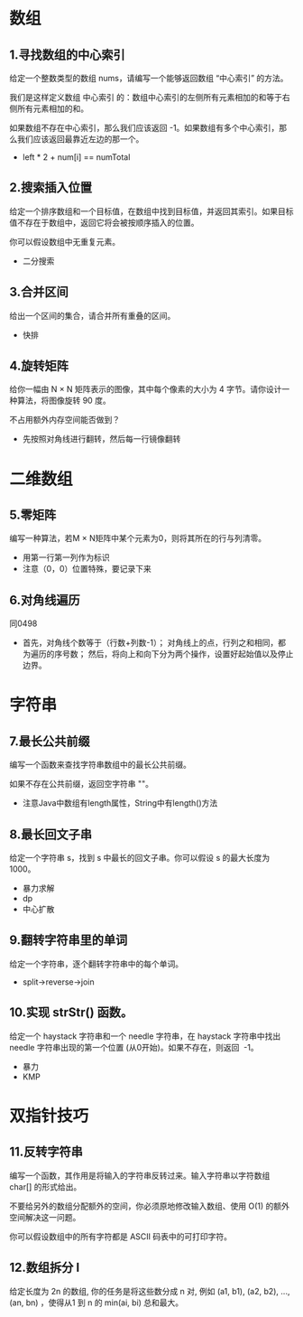# 数组
## 1.寻找数组的中心索引
给定一个整数类型的数组 nums，请编写一个能够返回数组 “中心索引” 的方法。

我们是这样定义数组 中心索引 的：数组中心索引的左侧所有元素相加的和等于右侧所有元素相加的和。

如果数组不存在中心索引，那么我们应该返回 -1。如果数组有多个中心索引，那么我们应该返回最靠近左边的那一个。
- left * 2 + num[i] == numTotal

## 2.搜索插入位置
给定一个排序数组和一个目标值，在数组中找到目标值，并返回其索引。如果目标值不存在于数组中，返回它将会被按顺序插入的位置。

你可以假设数组中无重复元素。
- 二分搜索

## 3.合并区间
给出一个区间的集合，请合并所有重叠的区间。
- 快排

## 4.旋转矩阵
给你一幅由 N × N 矩阵表示的图像，其中每个像素的大小为 4 字节。请你设计一种算法，将图像旋转 90 度。

不占用额外内存空间能否做到？
- 先按照对角线进行翻转，然后每一行镜像翻转

# 二维数组
## 5.零矩阵
编写一种算法，若M × N矩阵中某个元素为0，则将其所在的行与列清零。
- 用第一行第一列作为标识
- 注意（0，0）位置特殊，要记录下来

## 6.对角线遍历
同0498
- 首先，对角线个数等于（行数+列数-1）；
对角线上的点，行列之和相同，都为遍历的序号数；
然后，将向上和向下分为两个操作，设置好起始值以及停止边界。

# 字符串
## 7.最长公共前缀
编写一个函数来查找字符串数组中的最长公共前缀。

如果不存在公共前缀，返回空字符串 ""。
- 注意Java中数组有length属性，String中有length()方法

## 8.最长回文子串
给定一个字符串 s，找到 s 中最长的回文子串。你可以假设 s 的最大长度为 1000。

- 暴力求解
- dp
- 中心扩散

## 9.翻转字符串里的单词
给定一个字符串，逐个翻转字符串中的每个单词。
- split->reverse->join
## 10.实现 strStr() 函数。

给定一个 haystack 字符串和一个 needle 字符串，在 haystack 字符串中找出 needle 字符串出现的第一个位置 (从0开始)。如果不存在，则返回  -1。
- 暴力
- KMP

# 双指针技巧
## 11.反转字符串
编写一个函数，其作用是将输入的字符串反转过来。输入字符串以字符数组 char[] 的形式给出。

不要给另外的数组分配额外的空间，你必须原地修改输入数组、使用 O(1) 的额外空间解决这一问题。

你可以假设数组中的所有字符都是 ASCII 码表中的可打印字符。

## 12.数组拆分 I

给定长度为 2n 的数组, 你的任务是将这些数分成 n 对, 例如 (a1, b1), (a2, b2), ..., (an, bn) ，使得从1 到 n 的 min(ai, bi) 总和最大。

